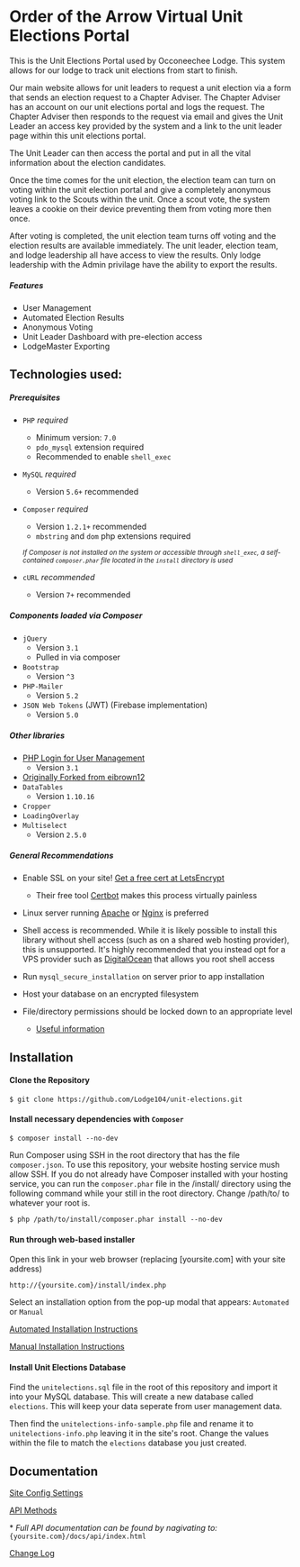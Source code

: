 Order of the Arrow Virtual Unit Elections Portal
=========

This is the Unit Elections Portal used by Occoneechee Lodge. This system allows for our lodge to track unit elections from start to finish.

Our main website allows for unit leaders to request a unit election via a form that sends an election request to a Chapter Adviser. The Chapter Adviser has an account on our unit elections portal and logs the request. The Chapter Adviser then responds to the request via email and gives the Unit Leader an access key provided by the system and a link to the unit leader page within this unit elections portal. 

The Unit Leader can then access the portal and put in all the vital information about the election candidates. 

Once the time comes for the unit election, the election team can turn on voting within the unit election portal and give a completely anonymous voting link to the Scouts within the unit. Once a scout vote, the system leaves a cookie on their device preventing them from voting more then once. 

After voting is completed, the unit election team turns off voting and the election results are available immediately. The unit leader, election team, and lodge leadership all have access to view the results. Only lodge leadership with the Admin privilage have the ability to export the results.

##### Features

- User Management
- Automated Election Results
- Anonymous Voting
- Unit Leader Dashboard with pre-election access
- LodgeMaster Exporting

Technologies used:
------------------
##### Prerequisites

- `PHP` *_required_*
	- Minimum version: `7.0`
	- `pdo_mysql` extension required
	- Recommended to enable `shell_exec`

- `MySQL` *_required_*
	- Version `5.6+` recommended

- `Composer` *_required_*
	- Version `1.2.1+` recommended
	- `mbstring` and `dom` php extensions required

	 <small>*If Composer is not installed on the system or accessible through `shell_exec`, a self-contained `composer.phar` file located in the `install` directory is used*</small>

- `cURL` _recommended_
	- Version `7+` recommended

##### Components loaded via Composer
- `jQuery`
	- Version `3.1`
	- Pulled in via composer
- `Bootstrap`
	- Version `^3`
- `PHP-Mailer`
	- Version `5.2`
- `JSON Web Tokens` (JWT) (Firebase implementation)
	- Version `5.0`

##### Other libraries
- [PHP Login for User Management](https://github.com/therecluse26/PHP-Login)
    - Version `3.1`
- [Originally Forked from eibrown12](https://github.com/eibrown12/unit-elections)
- `DataTables`
	- Version `1.10.16`
- `Cropper`
- `LoadingOverlay`
- `Multiselect`
	- Version `2.5.0`

##### General Recommendations

- Enable SSL on your site! [Get a free cert at LetsEncrypt](https://letsencrypt.org)
	 - Their free tool [Certbot](https://certbot.eff.org) makes this process virtually painless

- Linux server running [Apache](https://www.apache.org) or [Nginx](https://nginx.org) is preferred

- Shell access is recommended. While it is likely possible to install this library without shell access (such as on a shared web hosting provider), this is unsupported. It's highly recommended that you instead opt for a VPS provider such as [DigitalOcean](https://m.do.co/c/da6f17522df3) that allows you root shell access

- Run `mysql_secure_installation` on server prior to app installation

- Host your database on an encrypted filesystem

- File/directory permissions should be locked down to an appropriate level
	- [Useful information](https://www.digitalocean.com/community/tutorials/linux-permissions-basics-and-how-to-use-umask-on-a-vps#types-of-permissions)

Installation
------------

#### Clone the Repository
	$ git clone https://github.com/Lodge104/unit-elections.git

#### Install necessary dependencies with `Composer`
	$ composer install --no-dev

Run Composer using SSH in the root directory that has the file `composer.json`. To use this repository, your website hosting service mush allow SSH. If you do not already have Composer installed with your hosting service, you can run the `composer.phar` file in the /install/ directory using the following command while your still in the root directory. Change /path/to/ to whatever your root is.

    $ php /path/to/install/composer.phar install --no-dev

#### Run through web-based installer
Open this link in your web browser (replacing [yoursite.com] with your site address)

    http://{yoursite.com}/install/index.php

Select an installation option from the pop-up modal that appears: `Automated` or `Manual`


[Automated Installation Instructions](docs/install_automated.md)

[Manual Installation Instructions](docs/install_manual.md)

#### Install Unit Elections Database
Find the `unitelections.sql` file in the root of this repository and import it into your MySQL database. This will create a new database called `elections`. This will keep your data seperate from user management data.

Then find the `unitelections-info-sample.php` file and rename it to `unitelections-info.php` leaving it in the site's root. Change the values within the file to match the `elections` database you just created.


Documentation
-------------
[Site Config Settings](docs/site_config.md)

[API Methods](docs/methods.md)

\* *Full API documentation can be found by nagivating to:* `{yoursite.com}/docs/api/index.html`

[Change Log](docs/changelog.md)
